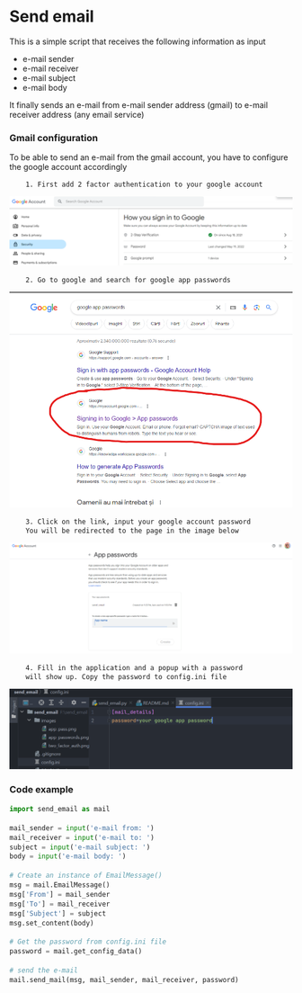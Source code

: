 # Send email

This is a simple script that receives the following information as input
 - e-mail sender
 - e-mail receiver
 - e-mail subject
 - e-mail body

It finally sends an e-mail from e-mail sender address (gmail) to e-mail receiver address (any email
service)

### Gmail configuration
To be able to send an e-mail from the gmail account, you have to configure 
the google account accordingly

        1. First add 2 factor authentication to your google account

![two step authentication](./images/two_factor_auth.png)
        
        2. Go to google and search for google app passwords

![two step authentication](./images/app_passwords.png)
        
        3. Click on the link, input your google account password
        You will be redirected to the page in the image below 

![two step authentication](./images/app_pass.png)

        4. Fill in the application and a popup with a password
        will show up. Copy the password to config.ini file

![two step authentication](./images/config.png)

### Code example
```py
import send_email as mail

mail_sender = input('e-mail from: ')
mail_receiver = input('e-mail to: ')
subject = input('e-mail subject: ')
body = input('e-mail body: ')

# Create an instance of EmailMessage()
msg = mail.EmailMessage()
msg['From'] = mail_sender
msg['To'] = mail_receiver
msg['Subject'] = subject
msg.set_content(body)

# Get the password from config.ini file
password = mail.get_config_data()

# send the e-mail
mail.send_mail(msg, mail_sender, mail_receiver, password)

```